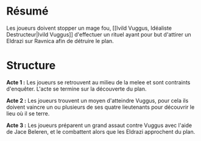 # Résumé

Les joueurs doivent stopper un mage fou, [[Ivild Vuggus, Idéaliste Destructeur|Ivild Vuggus]] d'effectuer un rituel ayant pour but d'attirer un Eldrazi sur Ravnica afin de détruire le plan.

# Structure

**Acte 1 :** Les joueurs se retrouvent au milieu de la melee et sont contraints d'enquêter. L'acte se termine sur la découverte du plan.

**Acte 2 :** Les joueurs trouvent un moyen d'atteindre Vuggus, pour cela ils doivent vaincre un ou plusieurs de ses quatre lieutenants pour découvrir le lieu où il se terre.

**Acte 3 :** Les joueurs préparent un grand assaut contre Vuggus avec l'aide de Jace Beleren, et le combattent alors que les Eldrazi approchent du plan.